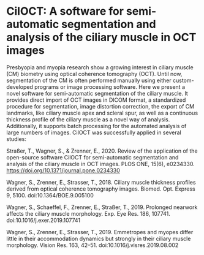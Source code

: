 # CilOCT: A software for semi-automatic segmentation and analysis of the ciliary muscle in OCT images

Presbyopia and myopia research show a growing interest in ciliary muscle (CM) biometry using optical coherence tomography (OCT). Until now, segmentation of the CM is often performed manually using either custom-developed programs or image processing software. Here we present a novel software for semi-automatic segmentation of the ciliary muscle. It provides direct import of OCT images in DICOM format, a standardized procedure for segmentation, image distortion correction, the export of CM landmarks, like ciliary muscle apex and scleral spur, as well as a continuous thickness profile of the ciliary muscle as a novel way of analysis. Additionally, it supports batch processing for the automated analysis of large numbers of images. CilOCT was successfully applied in several studies:

Straßer, T., Wagner, S., & Zrenner, E., 2020. Review of the application of the open-source software CilOCT for semi-automatic segmentation and analysis of the ciliary muscle in OCT images. PLOS ONE, 15(6), e0234330. https://doi.org/10.1371/journal.pone.0234330

Wagner, S., Zrenner, E., Strasser, T., 2018. Ciliary muscle thickness profiles derived from optical coherence tomography images. Biomed. Opt. Express 9, 5100. doi:10.1364/BOE.9.005100

Wagner, S., Schaeffel, F., Zrenner, E., Straßer, T., 2019. Prolonged nearwork affects the ciliary muscle morphology. Exp. Eye Res. 186, 107741. doi:10.1016/j.exer.2019.107741

Wagner, S., Zrenner, E., Strasser, T., 2019. Emmetropes and myopes differ little in their accommodation dynamics but strongly in their ciliary muscle morphology. Vision Res. 163, 42–51. doi:10.1016/j.visres.2019.08.002
